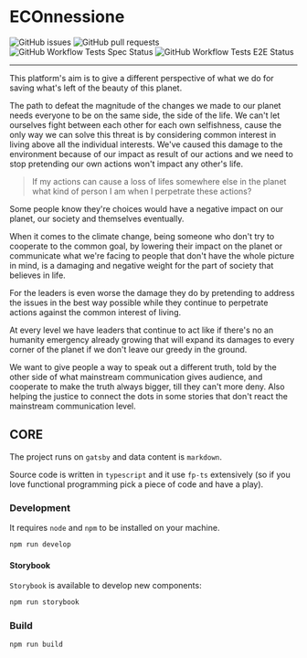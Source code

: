 # ECOnnessione

![GitHub issues](https://img.shields.io/github/issues/ascariandrea/econnessione)
![GitHub pull requests](https://img.shields.io/github/issues-pr/ascariandrea/econnessione)
![GitHub Workflow Tests Spec Status](https://img.shields.io/github/workflow/status/ascariandrea/econnessione/tests-spec)
![GitHub Workflow Tests E2E Status](https://img.shields.io/github/workflow/status/ascariandrea/econnessione/tests-e2e)


---

This platform's aim is to give a different perspective of what we do for saving what's left of the beauty of this planet.

The path to defeat the magnitude of the changes we made to our planet needs everyone to be on the same side, the side of the life.
We can't let ourselves fight between each other for each own selfishness, cause the only way we can solve this threat is by considering common interest in living above all the individual interests. We've caused this damage to the environment because of our impact as result of our actions and we need to stop pretending our own actions won't impact any other's life.

> If my actions can cause a loss of lifes somewhere else in the planet what kind of person I am when I perpetrate these actions?

Some people know they're choices would have a negative impact on our planet, our society and themselves eventually.

When it comes to the climate change, being someone who don't try to cooperate to the common goal, by lowering their impact on the planet or communicate what we're facing to people that don't have the whole picture in mind, is a damaging and negative weight for the part of society that believes in life.

For the leaders is even worse the damage they do by pretending to address the issues in the best way possible while they continue to perpetrate actions against the common interest of living.

At every level we have leaders that continue to act like if there's no an humanity emergency already growing that will expand its damages to every corner of the planet if we don't leave our greedy in the ground.

We want to give people a way to speak out a different truth, told by the other side of what mainstream communication gives audience, and cooperate to make the truth always bigger, till they can't more deny.
Also helping the justice to connect the dots in some stories that don't react the mainstream communication level.

## CORE

The project runs on `gatsby` and data content is `markdown`.

Source code is written in `typescript` and it use `fp-ts` extensively (so if you love functional programming pick a piece of code and have a play).

### Development

It requires `node` and `npm` to be installed on your machine.

```sh
npm run develop
```

#### Storybook

`Storybook` is available to develop new components:

```sh
npm run storybook
```

### Build

```sh
npm run build
```
